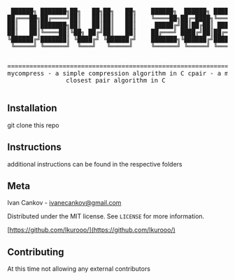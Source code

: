 <div align="center">
<pre>
 ██████╗ ███████╗██╗   ██╗██╗   ██╗    ██████╗  ██████╗ ██████╗ ██████╗ 
██╔═══██╗██╔════╝██║   ██║██║   ██║    ╚════██╗██╔═████╗╚════██╗╚════██╗
██║   ██║███████╗██║   ██║██║   ██║     █████╔╝██║██╔██║ █████╔╝ █████╔╝
██║   ██║╚════██║╚██╗ ██╔╝██║   ██║    ██╔═══╝ ████╔╝██║██╔═══╝  ╚═══██╗
╚██████╔╝███████║ ╚████╔╝ ╚██████╔╝    ███████╗╚██████╔╝███████╗██████╔╝
 ╚═════╝ ╚══════╝  ╚═══╝   ╚═════╝     ╚══════╝ ╚═════╝ ╚══════╝╚═════╝ 
                                                                        
=========================================================================
mycompress - a simple compression algorithm in C
cpair - a multithreaded closest pair algorithm in C
</pre>


</div>

## Installation

git clone this repo

## Instructions

additional instructions can be found in the respective folders

## Meta
Ivan Cankov - ivanecankov@gmail.com

Distributed under the MIT license. See `LICENSE` for more information.

[https://github.com/Ikurooo/](https://github.com/Ikurooo/)

## Contributing
At this time not allowing any external contributors
